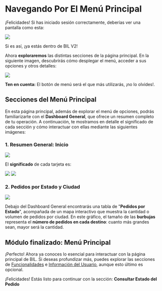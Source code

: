 # Navegando Por El Menú Principal

¡Felicidades! Si has iniciado sesión correctamente, deberías ver una pantalla como esta:  

<img src="https://josemaestreb.github.io/docs.bil_v2/_asset/01-%20Inicio%2C%20login%20y%20editar%20perfil/004-inicio_sin_blur.png" />

Si es así, ¡ya estás dentro de BIL V2!  

Ahora **exploraremos** las distintas secciones de la página principal. En la siguiente imagen, descubrirás cómo desplegar el menú, acceder a sus opciones y otros detalles:  

<img src="https://josemaestreb.github.io/docs.bil_v2/_asset/01-%20Inicio%2C%20login%20y%20editar%20perfil/003-inicio.png" />  

**Ten en cuenta:** El botón de menú será el que más utilizarás, ¡no lo olvides!.  
  

## Secciones del Menú Principal
En esta página principal, además de explorar el menú de opciones, podrás familiarizarte con el **Dashboard General**, que ofrece un resumen completo de tu operación. A continuación, te mostramos en detalle el significado de cada sección y cómo interactuar con ellas mediante las siguientes imágenes:  
  

### 1. Resumen General: Inicio
<img src="https://josemaestreb.github.io/docs.bil_v2/_asset/01-%20Inicio%2C%20login%20y%20editar%20perfil/005-resumen_general.png" />  
  

El **significado** de cada tarjeta es:  

<img src="https://josemaestreb.github.io/docs.bil_v2/_asset/01-%20Inicio%2C%20login%20y%20editar%20perfil/006-resumen_recepciones.png" />

<img src="https://josemaestreb.github.io/docs.bil_v2/_asset/01-%20Inicio%2C%20login%20y%20editar%20perfil/007-resumen_pedidos.png" />


### 2. Pedidos por Estado y Ciudad
<img src="https://josemaestreb.github.io/docs.bil_v2/_asset/01-%20Inicio%2C%20login%20y%20editar%20perfil/014-tabla_estado_pedidos.png" />
  

Debajo del Dashboard General encontrarás una tabla de "**Pedidos por Estado**", acompañada de un mapa interactivo que muestra la cantidad o volumen de pedidos por ciudad. En este gráfico, el tamaño de las **burbujas** representa el **número de pedidos en cada destino**: cuanto más grandes sean, mayor será la cantidad.  


## Módulo finalizado: Menú Principal
¡Perfecto! Ahora ya conoces lo esencial para interactuar con la página principal de BIL. Si deseas profundizar más, puedes explorar las secciones de [Funcionalidades](editor/command-palette.md) e [Información del Usuario](editor/command-palette.md), aunque esto último es opcional.  

¡Felicidades! Estás listo para continuar con la sección: **Consultar Estado del Pedido**
